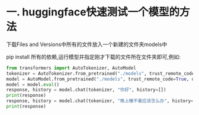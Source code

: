 # 一. huggingface快速测试一个模型的方法

下载Files and Versions中所有的文件放入一个新建的文件夹models中

pip install 所有的依赖,运行模型并指定刚才下载的文件所在文件夹即可,例如:

```python
from transformers import AutoTokenizer, AutoModel
tokenizer = AutoTokenizer.from_pretrained("./models", trust_remote_code=True)
model = AutoModel.from_pretrained("./models", trust_remote_code=True, device='cuda')
model = model.eval()
response, history = model.chat(tokenizer, "你好", history=[])
print(response)
response, history = model.chat(tokenizer, "晚上睡不着应该怎么办", history=history)
print(response)
```





